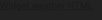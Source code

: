 
<!DOCTYPE html>
<html lang="en">
<head>
  <meta charset="UTF-8" />
  <meta name="viewport" content="width=device-width, initial-scale=1.0" />
  <title>Full Screen Weather Widget</title>
  <style>
    html, body {
      margin: 0;
      padding: 0;
      height: 100%;
      width: 100%;
      background: #222;
    }
    #widget-wrapper {
      position: absolute;
      top: 0;
      left: 0;
      bottom: 0;
      right: 0;
      overflow: hidden;
    }
    #ww_527aa936a9ba0 {
      height: 100vh;
      width: 100vw;
    }
    iframe {
      height: 100%;
      width: 100%;
      border: none;
    }
  </style>
</head>
<body>
  <div id="widget-wrapper">
    <div id="ww_527aa936a9ba0" v='1.3' loc='auto' a='{"t":"horizontal","lang":"en","sl_lpl":1,"ids":["wl9238"],"font":"Arial","sl_ics":"one_a","sl_sot":"celsius","cl_bkg":"image","cl_font":"#FFFFFF","cl_cloud":"#FFFFFF","cl_persp":"#81D4FA","cl_sun":"#FFC107","cl_moon":"#FFC107","cl_thund":"#FF5722"}'>
      <a href="https://weatherwidget.org/" id="ww_527aa936a9ba0_u" target="_blank">Widget weather HTML</a>
    </div>
  </div>
  <script async src="https://app3.weatherwidget.org/js/?id=ww_527aa936a9ba0"></script>
</body>
</html>
